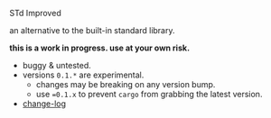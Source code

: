 STd Improved

an alternative to the built-in standard library.

**this is a work in progress. use at your own risk.**

- buggy & untested.
- versions `0.1.*` are experimental.
    - changes may be breaking on any version bump.
    - use `=0.1.x` to prevent `cargo` from grabbing the latest version.
- [change-log](changelog.md)

